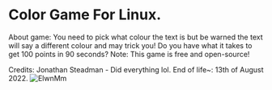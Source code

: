 # Color Game For Linux.
About game:
You need to pick what colour the text is but be warned the text will say a different colour and may trick you! Do you have what it takes to get 100 points in 90 seconds? 
Note: This game is free and open-source!

Credits:
Jonathan Steadman - Did everything lol.
End of life~: 13th of August 2022.
![ElwnMm](https://user-images.githubusercontent.com/52569279/160288868-97697ec3-f182-45c6-abab-71fdcc951986.png)
